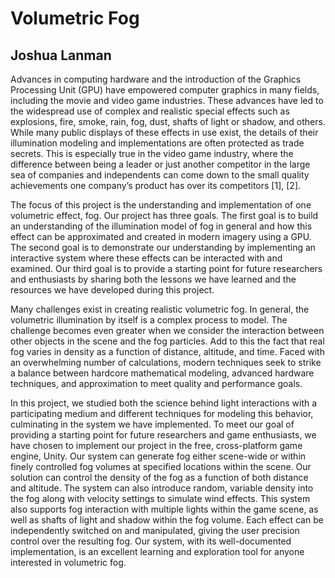 # Volumetric Fog

## Joshua Lanman

Advances in computing hardware and the introduction of the Graphics Processing Unit (GPU) have empowered computer graphics in many fields, including the movie and video game industries. These advances have led to the widespread use of complex and realistic special effects such as explosions, fire, smoke, rain, fog, dust, shafts of light or shadow, and others. While many public displays of these effects in use exist, the details of their illumination modeling and implementations are often protected as trade secrets. This is especially true in the video game industry, where the difference between being a leader or just another competitor in the large sea of companies and independents can come down to the small quality achievements one company’s product has over its competitors [1], [2].

The focus of this project is the understanding and implementation of one volumetric effect, fog. Our project has three goals. The first goal is to build an understanding of the illumination model of fog in general and how this effect can be approximated and created in modern imagery using a GPU. The second goal is to demonstrate our understanding by implementing an interactive system where these effects can be interacted with and examined. Our third goal is to provide a starting point for future researchers and enthusiasts by sharing both the lessons we have learned and the resources we have developed during this project.

Many challenges exist in creating realistic volumetric fog. In general, the volumetric illumination by itself is a complex process to model. The challenge becomes even greater when we consider the interaction between other objects in the scene and the fog particles. Add to this the fact that real fog varies in density as a function of distance, altitude, and time. Faced with an overwhelming number of calculations, modern techniques seek to strike a balance between hardcore mathematical modeling, advanced hardware techniques, and approximation to meet quality and performance goals.

In this project, we studied both the science behind light interactions with a participating medium and different techniques for modeling this behavior, culminating in the system we have implemented. To meet our goal of providing a starting point for future researchers and game enthusiasts, we have chosen to implement our project in the free, cross-platform game engine, Unity. Our system can generate fog either scene-wide or within finely controlled fog volumes at specified locations within the scene. Our solution can control the density of the fog as a function of both distance and altitude. The system can also introduce random, variable density into the fog along with velocity settings to simulate wind effects. This system also supports fog interaction with multiple lights within the game scene, as well as shafts of light and shadow within the fog volume. Each effect can be independently switched on and manipulated, giving the user precision control over the resulting fog. Our system, with its well-documented implementation, is an excellent learning and exploration tool for anyone interested in volumetric fog.
